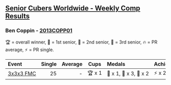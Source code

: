 <style>table {white-space: nowrap;}</style>

## [Senior Cubers Worldwide - Weekly Comp Results](/scw-comp/results/)
### Ben Coppin - [2013COPP01](https://www.worldcubeassociation.org/persons/2013COPP01)

🏆 = overall winner, 🥇 = 1st senior, 🥈 = 2nd senior, 🥉 = 3rd senior, 🔥 = PR average, ⚡ = PR single.

| Event | Single | Average | Cups | Medals | Achievements|
| :-- | --: | --: | :--: | :-- | :-- |
| [3x3x3 FMC](333fm.md) | 25 | - | 🏆 x 1 | 🥇 x 1, 🥈 x 3, 🥉 x 2 | ⚡ x 2 |

<!-- Global site tag (gtag.js) - Google Analytics -->
<script async src="https://www.googletagmanager.com/gtag/js?id=UA-86348435-3"></script>
<script>window.dataLayer = window.dataLayer || []; function gtag() {dataLayer.push(arguments);} gtag('js', new Date()); gtag('config', 'UA-86348435-3');</script>

